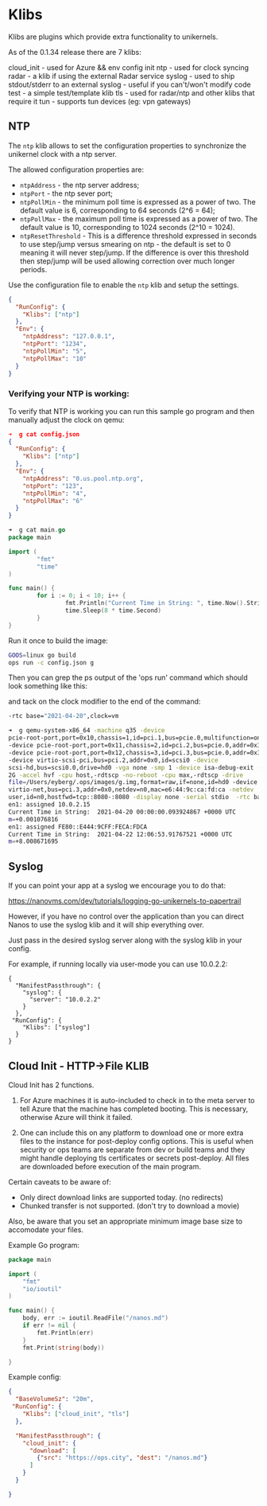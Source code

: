 Klibs
=======

Klibs are plugins which provide extra functionality to unikernels.

As of the 0.1.34 release there are 7 klibs:

cloud_init - used for Azure && env config init
ntp - used for clock syncing
radar - a klib if using the external Radar service
syslog - used to ship stdout/stderr to an external syslog - useful if
you can't/won't modify code
test - a simple test/template klib
tls - used for radar/ntp and other klibs that require it
tun - supports tun devices (eg: vpn gateways)

## NTP

The `ntp` klib allows to set the configuration properties to synchronize the unikernel clock with a ntp server.

The allowed configuration properties are:
- `ntpAddress` - the ntp server address;
- `ntpPort` - the ntp sever port;
- `ntpPollMin` - the minimum poll time is expressed as a power of two. The default value is 6, corresponding to 64 seconds (2^6 = 64);
- `ntpPollMax` - the maximum poll time is expressed as a power of two. The default value is 10, corresponding to 1024 seconds (2^10 = 1024).
- `ntpResetThreshold` - This is a difference threshold expressed in seconds to use step/jump versus smearing on ntp - the default is set to 0 meaning it will never step/jump. If the difference is over this threshold then step/jump will be used allowing correction over much longer periods.

Use the configuration file to enable the `ntp` klib and setup the settings.
```json
{
  "RunConfig": {
    "Klibs": ["ntp"]
  },
  "Env": {
    "ntpAddress": "127.0.0.1",
    "ntpPort": "1234",
    "ntpPollMin": "5",
    "ntpPollMax": "10"
  }
}
```

### Verifying your NTP is working:

To verify that NTP is working you can run this sample go program and
then manually adjust the clock on qemu:

```json
➜  g cat config.json
{
  "RunConfig": {
    "Klibs": ["ntp"]
  },
  "Env": {
    "ntpAddress": "0.us.pool.ntp.org",
    "ntpPort": "123",
    "ntpPollMin": "4",
    "ntpPollMax": "6"
  }
}
```

```go
➜  g cat main.go
package main

import (
        "fmt"
        "time"
)

func main() {
        for i := 0; i < 10; i++ {
                fmt.Println("Current Time in String: ", time.Now().String())
                time.Sleep(8 * time.Second)
        }
}
```

Run it once to build the image:

```bash
GOOS=linux go build
ops run -c config.json g
```

Then you can grep the ps output of the 'ops run' command which should
look something like this:

and tack on the clock modifier to the end of the command:
```bash
-rtc base="2021-04-20",clock=vm
```

```bash
➜  g qemu-system-x86_64 -machine q35 -device
pcie-root-port,port=0x10,chassis=1,id=pci.1,bus=pcie.0,multifunction=on,addr=0x3
-device pcie-root-port,port=0x11,chassis=2,id=pci.2,bus=pcie.0,addr=0x3.0x1
-device pcie-root-port,port=0x12,chassis=3,id=pci.3,bus=pcie.0,addr=0x3.0x2
-device virtio-scsi-pci,bus=pci.2,addr=0x0,id=scsi0 -device
scsi-hd,bus=scsi0.0,drive=hd0 -vga none -smp 1 -device isa-debug-exit -m
2G -accel hvf -cpu host,-rdtscp -no-reboot -cpu max,-rdtscp -drive
file=/Users/eyberg/.ops/images/g.img,format=raw,if=none,id=hd0 -device
virtio-net,bus=pci.3,addr=0x0,netdev=n0,mac=e6:44:9c:ca:fd:ca -netdev
user,id=n0,hostfwd=tcp::8080-:8080 -display none -serial stdio  -rtc base="2021-04-20",clock=vm
en1: assigned 10.0.2.15
Current Time in String:  2021-04-20 00:00:00.093924867 +0000 UTC
m=+0.001076816
en1: assigned FE80::E444:9CFF:FECA:FDCA
Current Time in String:  2021-04-22 12:06:53.91767521 +0000 UTC
m=+8.008671695
```

## Syslog

If you can point your app at a syslog we encourage you to do that:

https://nanovms.com/dev/tutorials/logging-go-unikernels-to-papertrail

However, if you have no control over the application than you can direct
Nanos to use the syslog klib and it will ship everything over.

Just pass in the desired syslog server along with the syslog
klib in your config.

For example, if running locally via user-mode you can use 10.0.2.2:

```
{
  "ManifestPassthrough": {
    "syslog": {
      "server": "10.0.2.2"
    }
  },
 "RunConfig": {
    "Klibs": ["syslog"]
  }
}
```

## Cloud Init - HTTP->File KLIB

Cloud Init has 2 functions.

1) For Azure machines it is auto-included to check in to the meta server
to tell Azure that the machine has completed booting. This is necessary,
otherwise Azure will think it failed.

2) One can include this on any platform to download one or more extra
files to the instance for post-deploy config options. This is useful
when security or ops teams are separate from dev or build teams and they
might handle deploying tls certificates or secrets post-deploy. All
files are downloaded before execution of the main program.

Certain caveats to be aware of:

* Only direct download links are supported today. (no redirects)
* Chunked transfer is not supported. (don't try to download a movie)

Also, be aware that you set an appropriate minimum image base size to
accomodate your files.

Example Go program:

```go
package main

import (
	"fmt"
	"io/ioutil"
)

func main() {
	body, err := ioutil.ReadFile("/nanos.md")
	if err != nil {
		fmt.Println(err)
	}
	fmt.Print(string(body))

}
```

Example config:

```json
{
  "BaseVolumeSz": "20m",
 "RunConfig": {
    "Klibs": ["cloud_init", "tls"]
  },

  "ManifestPassthrough": {
    "cloud_init": {
      "download": [
        {"src": "https://ops.city", "dest": "/nanos.md"}
      ]
    }
  }

}
```

